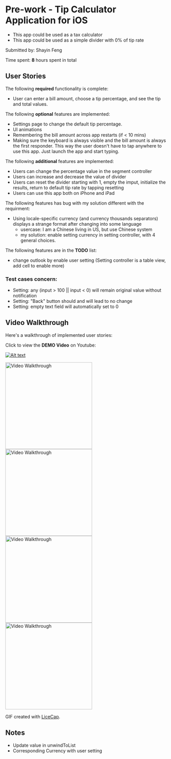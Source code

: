 # Pre-work - Tip Calculator Application for iOS

- This app could be used as a tax calculator
- This app could be used as a simple divider with 0% of tip rate


Submitted by: Shayin Feng

Time spent: **8** hours spent in total

## User Stories

The following **required** functionality is complete:
* User can enter a bill amount, choose a tip percentage, and see the tip and total values.

The following **optional** features are implemented:
* Settings page to change the default tip percentage.
* UI animations
* Remembering the bill amount across app restarts (if < 10 mins)
* Making sure the keyboard is always visible and the bill amount is always the first responder. This way the user doesn't have to tap anywhere to use this app. Just launch the app and start typing.

The following **additional** features are implemented:

- Users can change the percentage value in the segment controller
- Users can increase and decrease the value of divider
- Users can reset the divider starting with 1, empty the imput, initialize the results, return to default tip rate by tapping resetting
- Users can use this app both on iPhone and iPad

The following features has bug with my solution different with the requirment:

- Using locale-specific currency (and currency thousands separators) displays a strange format after changing into some language
	- usercase: I am a Chinese living in US, but use Chinese system
	- my solution: enable setting currency in setting controller, with 4 general choices.

The following features are in the **TODO** list:

- change outlook by enable user setting (Setting controller is a table view, add cell to enable more)

### Test cases concern:
- Setting: any (input > 100 || input < 0) will remain original value without notification
- Setting: "Back" button should and will lead to no change
- Setting: empty text field will automatically set to 0

## Video Walkthrough 

Here's a walkthrough of implemented user stories:

Click to view the **DEMO Video** on Youtube:

[![Alt text](https://i.ytimg.com/vi/7rqaIN4-Wzw/hqdefault.jpg)](https://youtu.be/kY90RGqJHgM)

<img src='http://imgur.com/VCNt2B6' title='tip calculation' width='270' alt='Video Walkthrough' />

<img src='http://imgur.com/8qbsoRN' title='Setting' width='270' alt='Video Walkthrough' />

<img src='http://imgur.com/U3LKSXz' title='Setting' width='270' alt='Video Walkthrough' />

<img src='http://imgur.com/RfFObzW' title='Setting' width='270' alt='Video Walkthrough' />

GIF created with [LiceCap](http://www.cockos.com/licecap/).

## Notes

- Update value in unwindToList
- Corresponding Currency with user setting

